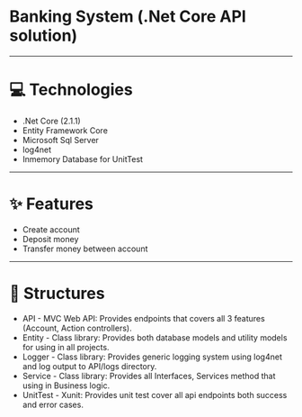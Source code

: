 # Banking System (.Net Core API solution)
***
# 💻 Technologies
- .Net Core (2.1.1)
- Entity Framework Core
- Microsoft Sql Server
- log4net
- Inmemory Database for UnitTest
***
# ✨ Features
- Create account
- Deposit money
- Transfer money between account
***
# 🔨 Structures
- API - MVC Web API: Provides endpoints that covers all 3 features (Account, Action controllers).
- Entity - Class library: Provides both database models and utility models for using in all projects.
- Logger - Class library: Provides generic logging system using log4net and log output to API/logs directory.
- Service - Class library: Provides all Interfaces, Services method that using in Business logic.
- UnitTest - Xunit: Provides unit test cover all api endpoints both success and error cases.